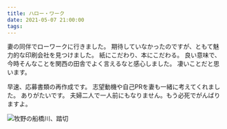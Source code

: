 ```yaml
---
title: ハロー・ワーク
date: 2021-05-07 21:00:00
tags:
---
```


妻の同伴でローワークに行きました。
期待していなかったのですが、ともて魅力的な印刷会社を見つけました。
紙にこだわり、本にこだわる。
良い意味で、今時そんなことを関西の田舎でよく言えるなと感心しました。
凄いことだと思います。

早速、応募書類の再作成です。
志望動機や自己PRを妻も一緒に考えてくれました。
ありがたいです。
夫婦二人で一人前にもなりません。もう必死でがんばりますよ。

![牧野の船橋川、踏切](images/210507_G9DSC_1370.jpg)